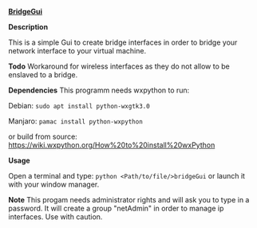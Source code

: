 <ins>**__BridgeGui__**</ins>

**Description**

This is a simple Gui to create bridge interfaces in order to bridge your network interface to your virtual machine.


**Todo**
Workaround for wireless interfaces as they do not allow to be enslaved to a bridge.


**Dependencies**
This programm needs wxpython to run:

Debian:
`sudo apt install python-wxgtk3.0`

Manjaro:
`pamac install python-wxpython`

or build from source:
https://wiki.wxpython.org/How%20to%20install%20wxPython

**Usage**

Open a terminal and type:
`python <Path/to/file/>bridgeGui`
or launch it with your window manager.


**Note**
This progam needs administrator rights and will ask you to type in a password.
It will create a group "netAdmin" in order to manage ip interfaces.
Use with caution.

